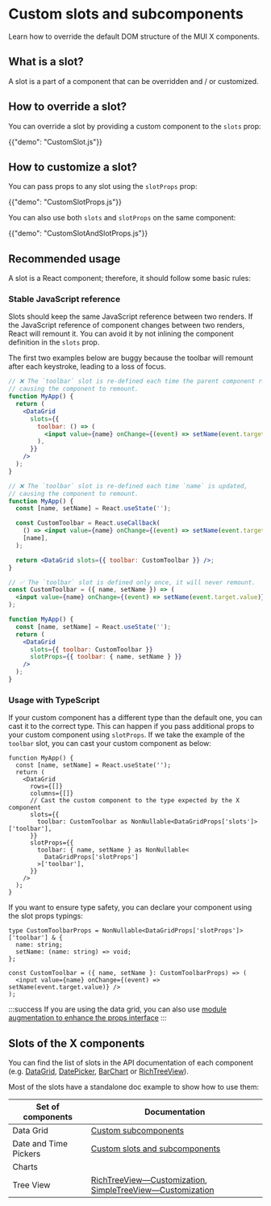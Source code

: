 # Custom slots and subcomponents

<p class="description">Learn how to override the default DOM structure of the MUI X components.</p>

## What is a slot?

A slot is a part of a component that can be overridden and / or customized.

## How to override a slot?

You can override a slot by providing a custom component to the `slots` prop:

{{"demo": "CustomSlot.js"}}

## How to customize a slot?

You can pass props to any slot using the `slotProps` prop:

{{"demo": "CustomSlotProps.js"}}

You can also use both `slots` and `slotProps` on the same component:

{{"demo": "CustomSlotAndSlotProps.js"}}

## Recommended usage

A slot is a React component; therefore, it should follow some basic rules:

### Stable JavaScript reference

Slots should keep the same JavaScript reference between two renders.
If the JavaScript reference of component changes between two renders, React will remount it.
You can avoid it by not inlining the component definition in the `slots` prop.

The first two examples below are buggy because the toolbar will remount after each keystroke, leading to a loss of focus.

```jsx
// ❌ The `toolbar` slot is re-defined each time the parent component renders,
// causing the component to remount.
function MyApp() {
  return (
    <DataGrid
      slots={{
        toolbar: () => (
          <input value={name} onChange={(event) => setName(event.target.value)} />
        ),
      }}
    />
  );
}
```

```jsx
// ❌ The `toolbar` slot is re-defined each time `name` is updated,
// causing the component to remount.
function MyApp() {
  const [name, setName] = React.useState('');

  const CustomToolbar = React.useCallback(
    () => <input value={name} onChange={(event) => setName(event.target.value)} />,
    [name],
  );

  return <DataGrid slots={{ toolbar: CustomToolbar }} />;
}
```

```jsx
// ✅ The `toolbar` slot is defined only once, it will never remount.
const CustomToolbar = ({ name, setName }) => (
  <input value={name} onChange={(event) => setName(event.target.value)} />
);

function MyApp() {
  const [name, setName] = React.useState('');
  return (
    <DataGrid
      slots={{ toolbar: CustomToolbar }}
      slotProps={{ toolbar: { name, setName } }}
    />
  );
}
```

### Usage with TypeScript

If your custom component has a different type than the default one, you can cast it to the correct type.
This can happen if you pass additional props to your custom component using `slotProps`.
If we take the example of the `toolbar` slot, you can cast your custom component as below:

```tsx
function MyApp() {
  const [name, setName] = React.useState('');
  return (
    <DataGrid
      rows={[]}
      columns={[]}
      // Cast the custom component to the type expected by the X component
      slots={{
        toolbar: CustomToolbar as NonNullable<DataGridProps['slots']>['toolbar'],
      }}
      slotProps={{
        toolbar: { name, setName } as NonNullable<
          DataGridProps['slotProps']
        >['toolbar'],
      }}
    />
  );
}
```

If you want to ensure type safety, you can declare your component using the slot props typings:

```tsx
type CustomToolbarProps = NonNullable<DataGridProps['slotProps']>['toolbar'] & {
  name: string;
  setName: (name: string) => void;
};

const CustomToolbar = ({ name, setName }: CustomToolbarProps) => (
  <input value={name} onChange={(event) => setName(event.target.value)} />
);
```

:::success
If you are using the data grid, you can also use [module augmentation to enhance the props interface](/x/react-data-grid/components/#custom-slot-props-with-typescript)
:::

## Slots of the X components

You can find the list of slots in the API documentation of each component (e.g. [DataGrid](/x/api/data-grid/data-grid/#slots), [DatePicker](/x/api/date-pickers/date-picker/#slots), [BarChart](/x/api/charts/bar-chart/#slots) or [RichTreeView](/x/api/tree-view/rich-tree-view/#slots)).

Most of the slots have a standalone doc example to show how to use them:

| Set of components     | Documentation                                                                                                                                                      |
| --------------------- | ------------------------------------------------------------------------------------------------------------------------------------------------------------------ |
| Data Grid             | [Custom subcomponents](/x/react-date-pickers/custom-components/)                                                                                                   |
| Date and Time Pickers | [Custom slots and subcomponents](/x/react-date-pickers/custom-components/)                                                                                         |
| Charts                |                                                                                                                                                                    |
| Tree View             | [RichTreeView—Customization](/x/react-tree-view/rich-tree-view/customization/), [SimpleTreeView—Customization](/x/react-tree-view/simple-tree-view/customization/) |
